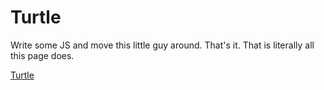 # Turtle

Write some JS and move this little guy around. That's it. That is literally all this page does.

[Turtle](https://montiey.github.io/Turtle)
